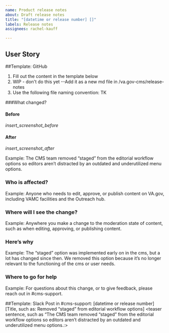 ```yaml
---
name: Product release notes
about: Draft release notes
title: "[datetime or release number] []"
labels: Release notes
assignees: rachel-kauff

---
```


## User Story 


##Template: GitHub 
1. Fill out the content in the template below
2. WIP - don't do this yet --Add it as a new md file in /va.gov-cms/release-notes
3. Use the following file naming convention: TK
 
###What changed?

#### Before 
_insert_screenshot_before_



#### After 
_insert_screenshot_after_

Example: The CMS team removed “staged” from the editorial workflow options so editors aren’t distracted by an outdated and underutilized menu options.

### Who is affected?
Example: Anyone who needs to edit, approve, or publish content on VA.gov, including VAMC facilities and the Outreach hub.

### Where will I see the change?
Example: Anywhere you make a change to the moderation state of content, such as when editing, approving, or publishing content.

### Here’s why
Example: The “staged” option was implemented early on in the cms, but a lot has changed since then. We removed this option because it’s no longer relevant to the functioning of the cms or user needs.

### Where to go for help
Example: For questions about this change, or to give feedback, please reach out in #cms-support. <list specific point of contact if relevant>

##Template: Slack
Post in #cms-support:
[datetime or release number] [Title, such as: Removed “staged” from editorial workflow options]
<teaser sentence, such as “The CMS team removed “staged” from the editorial workflow options so editors aren’t distracted by an outdated and underutilized menu options.:>

<link to release note in GH repo>
